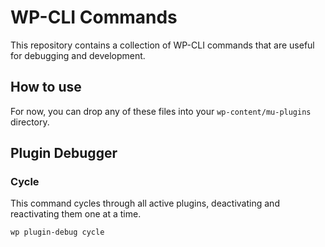 # WP-CLI Commands

This repository contains a collection of WP-CLI commands that are useful for debugging and development.

## How to use

For now, you can drop any of these files into your `wp-content/mu-plugins` directory.

## Plugin Debugger

### Cycle

This command cycles through all active plugins, deactivating and reactivating them one at a time.

```bash
wp plugin-debug cycle
```

